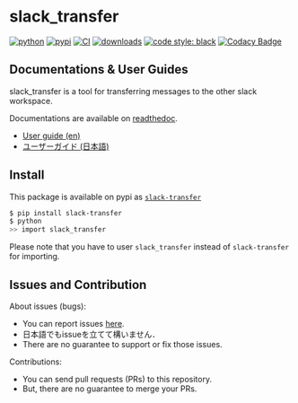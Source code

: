# slack_transfer
[![python](https://img.shields.io/pypi/pyversions/slack-transfer.svg)](https://pypi.org/project/slack-transfer)
[![pypi](https://img.shields.io/pypi/v/slack-transfer.svg)](https://pypi.org/project/slack-transfer)
[![CI](https://github.com/masanorihirano/slack_transfer/actions/workflows/ci.yml/badge.svg)](https://github.com/masanorihirano/slack_transfer/actions/workflows/ci.yml)
[![downloads](https://img.shields.io/pypi/dm/slack-transfer)](https://pypi.org/project/slack-transfer)
[![code style: black](https://img.shields.io/badge/code%20style-black-000000.svg)](https://github.com/psf/black)
[![Codacy Badge](https://app.codacy.com/project/badge/Grade/d8c6e7691ae4462592be32394699b09c)](https://www.codacy.com/gh/masanorihirano/slack_transfer/dashboard?utm_source=github.com&amp;utm_medium=referral&amp;utm_content=masanorihirano/slack_transfer&amp;utm_campaign=Badge_Grade)

## Documentations & User Guides
slack_transfer is a tool for transferring messages to the other slack workspace.

Documentations are available on [readthedoc](https://slack-transfer.readthedocs.io).
 - [User guide (en)](https://slack-transfer.readthedocs.io/en/latest/user_guide/index.html)
 - [ユーザーガイド (日本語)](https://slack-transfer.readthedocs.io/en/latest/user_guide/index_ja.html)

## Install
This package is available on pypi as [`slack-transfer`](https://pypi.org/project/slack-transfer/)
```bash
$ pip install slack-transfer
$ python
>> import slack_transfer
```
Please note that you have to user `slack_transfer` instead of `slack-transfer` for importing.

## Issues and Contribution
About issues (bugs):
 - You can report issues [here](https://github.com/masanorihirano/slack_transfer/issues).
 - 日本語でもissueを立てて構いません．
 - There are no guarantee to support or fix those issues.

Contributions:
 - You can send pull requests (PRs) to this repository.
 - But, there are no guarantee to merge your PRs.

